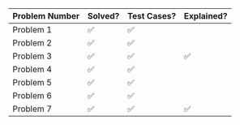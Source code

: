 | Problem Number | Solved? | Test Cases? | Explained? |
| -------------- | ------- | ----------- | ---------- |
| Problem 1      | ✅       | ✅           |            |
| Problem 2      | ✅       | ✅           |            |
| Problem 3      | ✅       | ✅          |     ✅       |
| Problem 4      | ✅       |   ✅         |            |
| Problem 5      |   ✅      |         ✅    |            |
| Problem 6      | ✅       | ✅           |            |
| Problem 7      |   ✅       |       ✅      |     ✅       |

